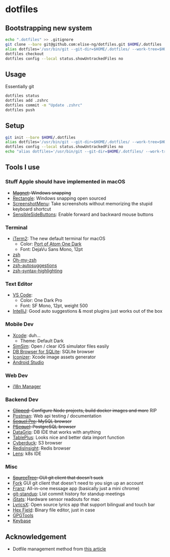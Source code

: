 # dotfiles

## Bootstrapping new system

```sh
echo ".dotfiles" >> .gitignore
git clone --bare git@github.com:elise-ng/dotfiles.git $HOME/.dotfiles
alias dotfiles='/usr/bin/git --git-dir=$HOME/.dotfiles/ --work-tree=$HOME'
dotfiles checkout
dotfiles config --local status.showUntrackedFiles no
```

## Usage

Essentially git

```sh
dotfiles status
dotfiles add .zshrc
dotfiles commit -m "Update .zshrc"
dotfiles push
```

## Setup

```sh
git init --bare $HOME/.dotfiles
alias dotfiles='/usr/bin/git --git-dir=$HOME/.dotfiles/ --work-tree=$HOME'
dotfiles config --local status.showUntrackedFiles no
echo "alias dotfiles='/usr/bin/git --git-dir=$HOME/.dotfiles/ --work-tree=$HOME'" >> $HOME/.zshrc
```

## Tools I use

### Stuff Apple should have implemented in macOS

- ~~[Magnet](https://itunes.apple.com/us/app/magnet/id441258766?mt=12): Windows snapping~~
- [Rectangle](https://github.com/rxhanson/Rectangle): Windows snapping open sourced
- [ScreenshotMenu](https://itunes.apple.com/us/app/screenshotmenu/id562169322?mt=12): Take screenshots without memorizing the stupid keyboard shortcut
- [SensibleSideButtons](https://github.com/archagon/sensible-side-buttons): Enable forward and backward mouse buttons

### Terminal

- [iTerm2](https://github.com/gnachman/iTerm2): The new default terminal for macOS
  - Color: [Port of Atom One Dark](https://github.com/one-dark/iterm-one-dark-theme)
  - Font: DejaVu Sans Mono, 12pt
- [zsh](http://www.zsh.org)
- [Oh-my-zsh](https://github.com/robbyrussell/oh-my-zsh)
- [zsh-autosuggestions](https://github.com/zsh-users/zsh-autosuggestions)
- [zsh-syntax-highlighting](https://github.com/zsh-users/zsh-syntax-highlighting)

### Text Editor

- [VS Code](https://github.com/Microsoft/vscode):
  - Color: One Dark Pro
  - Font: SF Mono, 12pt, weight 500
- [IntelliJ](https://www.jetbrains.com/idea/): Good auto suggestions & most plugins just works out of the box

### Mobile Dev

- [Xcode](https://developer.apple.com/xcode/): duh...
  - Theme: Default Dark
- [SimSim](https://github.com/dsmelov/simsim): Open / clear iOS simulator files easily
- [DB Browser for SQLite](https://github.com/sqlitebrowser/sqlitebrowser): SQLite browser
- [Iconizer](https://github.com/raphaelhanneken/iconizer): Xcode image assets generator
- [Android Studio](https://developer.android.com/studio)

### Web Dev

- [i18n Manager](https://www.electronjs.org/apps/i18n-manager)

### Backend Dev

- ~~[Clipped](https://github.com/clippedjs/clipped): Configure Node projects, build docker images and more~~ RIP
- [Postman](https://www.getpostman.com): Web api testing / documentation
- ~~[Sequel Pro](https://github.com/sequelpro/sequelpro): MySQL browser~~
- ~~[PSequel](http://www.psequel.com): PostgreSQL browser~~
- [DataGrip](https://www.jetbrains.com/datagrip/): DB IDE that works with anything
- [TablePlus](https://tableplus.com): Looks nice and better data import function
- [Cyberduck](https://cyberduck.io): S3 browser
- [RedisInsight](https://redislabs.com/redis-enterprise/redis-insight/): Redis browser
- [Lens](https://k8slens.dev): k8s IDE

### Misc

- ~~[SourceTree](https://www.sourcetreeapp.com): GUI git client that doesn't suck~~
- [Fork](https://git-fork.com) GUI git client that doesn't need to you sign up an account
- [Franz](https://github.com/meetfranz/franz): All-in-one message app (basically just a mini chrome)
- [git-standup](https://github.com/kamranahmedse/git-standup): List commit history for standup meetings
- [iStats](https://github.com/Chris911/iStats): Hardware sensor readouts for mac
- [LyricsX](https://github.com/ddddxxx/LyricsX): Open source lyrics app that support bilingual and touch bar
- [Hex Field](https://github.com/ridiculousfish/HexFiend): Binary file editor, just in case
- [GPGTools](https://gpgtools.org)
- [Keybase](https://keybase.io)

## Acknowledgement

- Dotfile management method from [this article](https://developer.atlassian.com/blog/2016/02/best-way-to-store-dotfiles-git-bare-repo/)
